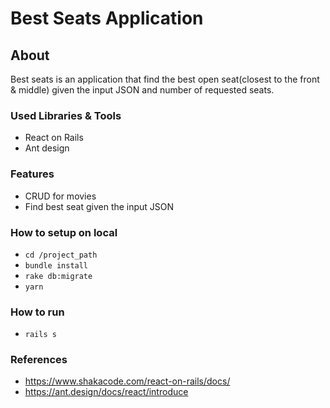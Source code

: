 # Best Seats Application

## About

Best seats is an application that find the best open seat(closest to the front & middle) given the input JSON and number of requested seats.

### Used Libraries & Tools

- React on Rails
- Ant design

### Features

- CRUD for movies
- Find best seat given the input JSON

### How to setup on local

- `cd /project_path`
- `bundle install`
- `rake db:migrate`
- `yarn`

### How to run

- `rails s`

### References

- https://www.shakacode.com/react-on-rails/docs/
- https://ant.design/docs/react/introduce
